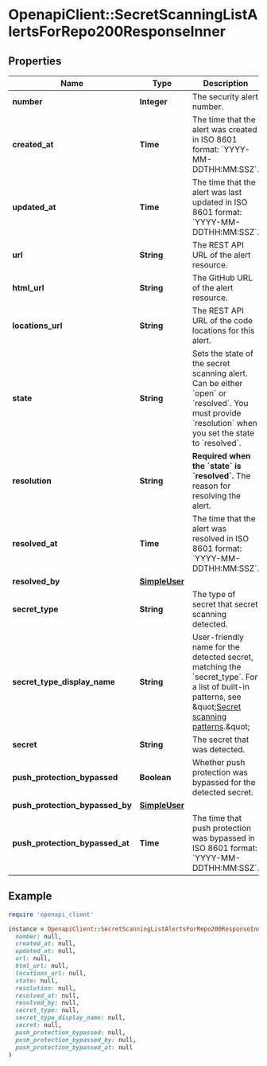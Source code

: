 # OpenapiClient::SecretScanningListAlertsForRepo200ResponseInner

## Properties

| Name | Type | Description | Notes |
| ---- | ---- | ----------- | ----- |
| **number** | **Integer** | The security alert number. | [optional][readonly] |
| **created_at** | **Time** | The time that the alert was created in ISO 8601 format: &#x60;YYYY-MM-DDTHH:MM:SSZ&#x60;. | [optional][readonly] |
| **updated_at** | **Time** | The time that the alert was last updated in ISO 8601 format: &#x60;YYYY-MM-DDTHH:MM:SSZ&#x60;. | [optional][readonly] |
| **url** | **String** | The REST API URL of the alert resource. | [optional][readonly] |
| **html_url** | **String** | The GitHub URL of the alert resource. | [optional][readonly] |
| **locations_url** | **String** | The REST API URL of the code locations for this alert. | [optional] |
| **state** | **String** | Sets the state of the secret scanning alert. Can be either &#x60;open&#x60; or &#x60;resolved&#x60;. You must provide &#x60;resolution&#x60; when you set the state to &#x60;resolved&#x60;. | [optional] |
| **resolution** | **String** | **Required when the &#x60;state&#x60; is &#x60;resolved&#x60;.** The reason for resolving the alert. | [optional] |
| **resolved_at** | **Time** | The time that the alert was resolved in ISO 8601 format: &#x60;YYYY-MM-DDTHH:MM:SSZ&#x60;. | [optional] |
| **resolved_by** | [**SimpleUser**](SimpleUser.md) |  | [optional] |
| **secret_type** | **String** | The type of secret that secret scanning detected. | [optional] |
| **secret_type_display_name** | **String** | User-friendly name for the detected secret, matching the &#x60;secret_type&#x60;. For a list of built-in patterns, see \&quot;[Secret scanning patterns](https://docs.github.com/code-security/secret-scanning/secret-scanning-patterns#supported-secrets-for-advanced-security).\&quot; | [optional] |
| **secret** | **String** | The secret that was detected. | [optional] |
| **push_protection_bypassed** | **Boolean** | Whether push protection was bypassed for the detected secret. | [optional] |
| **push_protection_bypassed_by** | [**SimpleUser**](SimpleUser.md) |  | [optional] |
| **push_protection_bypassed_at** | **Time** | The time that push protection was bypassed in ISO 8601 format: &#x60;YYYY-MM-DDTHH:MM:SSZ&#x60;. | [optional] |

## Example

```ruby
require 'openapi_client'

instance = OpenapiClient::SecretScanningListAlertsForRepo200ResponseInner.new(
  number: null,
  created_at: null,
  updated_at: null,
  url: null,
  html_url: null,
  locations_url: null,
  state: null,
  resolution: null,
  resolved_at: null,
  resolved_by: null,
  secret_type: null,
  secret_type_display_name: null,
  secret: null,
  push_protection_bypassed: null,
  push_protection_bypassed_by: null,
  push_protection_bypassed_at: null
)
```

